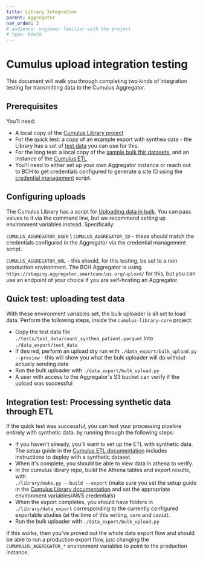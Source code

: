 ```yaml
---
title: Library Integration
parent: Aggregator
nav_order: 3
# audience: engineer familiar with the project
# type: howto
---
```


# Cumulus upload integration testing

This document will walk you through completing two kinds of integration testing for transmitting
data to the Cumulus Aggregator.

## Prerequisites

You’ll need:

- A local copy of the [Cumulus Library project](https://github.com/smart-on-fhir/cumulus-library-core)
- For the quick test: a copy of an example export with synthea data - the Library has a set of [test data](https://github.com/smart-on-fhir/cumulus-library-core/tree/main/tests/test_data) you can use for this.
- For the long test: a local copy of the [sample bulk fhir datasets](https://github.com/smart-on-fhir/sample-bulk-fhir-datasets#downloads), and an instance of the [Cumulus ETL](https://github.com/smart-on-fhir/cumulus-etl)
- You’ll need to either set up your own Aggregator instance or reach out to BCH to get credentials configured to generate a site ID using the [credential management](https://github.com/smart-on-fhir/cumulus-aggregator/blob/main/scripts/credential_management.py) script.

## Configuring uploads

The Cumulus Library has a script for [Uploading data in bulk](https://github.com/smart-on-fhir/cumulus-library-core/blob/main/data_export/bulk_upload.py).
You can pass values to it via the command line, but we recommend setting up environment variables instead.
Specifically:

`CUMULUS_AGGREGATOR_USER` \ `CUMULUS_AGGREGATOR_ID` - these should match the credentials configured in the Aggregator via the credential management script.

`CUMULUS_AGGREGATOR_URL` - this should, for this testing, be set to a non production environment. The BCH Aggregator is using `https://staging.aggregator.smartcumulus.org/upload/` for this, but you can use an endpoint of your choice if you are self-hosting an Aggregator.

## Quick test: uploading test data

With these environment variables set, the bulk uploader is all set to load data.
Perform the following steps, inside the `cumulus-library-core` project:

- Copy the test data file `./tests/test_data/count_synthea_patient.parquet` into `./data_export/test_data`
- If desired, perform an upload dry run with `./data_export/bulk_upload.py --preview` - this will show you what the bulk uploader will do without actually sending data
- Run the bulk uploader with `./data_export/bulk_upload.py`
- A user with access to the Aggregator's S3 bucket can verify if the upload was successful

## Integration test: Processing synthetic data through ETL

If the quick test was successful, you can test your processing pipeline entirely with synthetic data. by running through the following steps:

- If you haven't already, you'll want to set up the ETL with synthetic data.
  The setup guide in the [Cumulus ETL documentation](https://docs.smarthealthit.org/cumulus/etl/)
  includes instructions to deploy with a synthetic dataset.
- When it's complete, you should be able to view data in athena to verify.
- In the cumulus library repo, build the Athena tables and export results, with\
  `./library/make.py --build --export` (make sure you set the setup guide in the
  [Cumulus Library documentation](https://docs.smarthealthit.org/cumulus/etl/library/) 
  and set the appropriate environment variables/AWS credentials)
- When the export completes, you should have folders in `./library/data_export` corresponding to the currently configured exportable studies (at the time of this writing, `core` and `covid`). 
- Run the bulk uploader with `./data_export/bulk_upload.py`

If this works, then you've proved out the whole data export flow and should be able to run a production export flow, just changing the `CUMUMULUS_AGGREGATOR_*` environment variables to point to the production instance.
